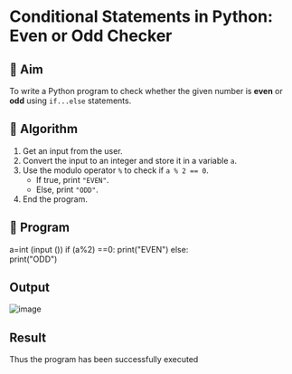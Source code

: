 # Conditional Statements in Python: Even or Odd Checker

## 🎯 Aim
To write a Python program to check whether the given number is **even** or **odd** using `if...else` statements.

## 🧠 Algorithm
1. Get an input from the user.
2. Convert the input to an integer and store it in a variable `a`.
3. Use the modulo operator `%` to check if `a % 2 == 0`.
   - If true, print `"EVEN"`.
   - Else, print `"ODD"`.
4. End the program.

## 🧾 Program
a=int (input ()) if 
(a%2) ==0: 
print("EVEN") 
else:  
 print("ODD")
## Output
![image](https://github.com/user-attachments/assets/6713dcc1-1c0d-493e-9ca1-7cb0f85ba967)

## Result
Thus the program has been successfully executed 
